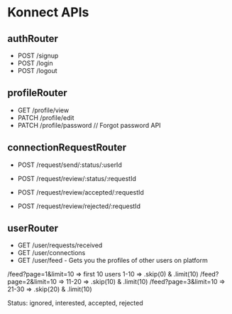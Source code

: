 # Konnect APIs

## authRouter

- POST /signup
- POST /login
- POST /logout

## profileRouter

- GET /profile/view
- PATCH /profile/edit
- PATCH /profile/password // Forgot password API

## connectionRequestRouter

- POST /request/send/:status/:userId
- POST /request/review/:status/:requestId

- POST /request/review/accepted/:requestId
- POST /request/review/rejected/:requestId

## userRouter

- GET /user/requests/received
- GET /user/connections
- GET /user/feed - Gets you the profiles of other users on platform

/feed?page=1&limit=10 => first 10 users 1-10 => .skip(0) & .limit(10)
/feed?page=2&limit=10 => 11-20 => .skip(10) & .limit(10)
/feed?page=3&limit=10 => 21-30 => .skip(20) & .limit(10)

Status: ignored, interested, accepted, rejected
